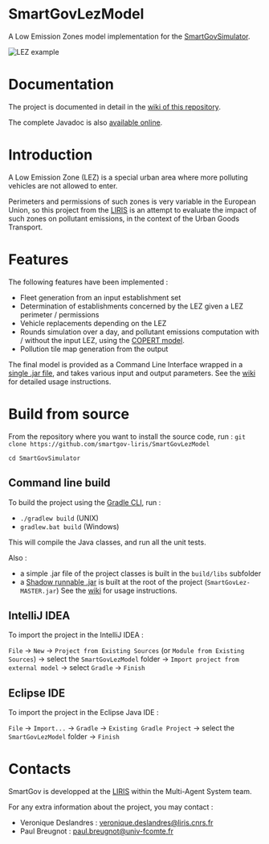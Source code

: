 # SmartGovLezModel

A Low Emission Zones model implementation for the
[SmartGovSimulator](https://github.com/smartgov-liris/SmartGovSimulator).

![LEZ example](lez.png)

# Documentation
The project is documented in detail in the [wiki of this repository](https://github.com/smartgov-liris/SmartGovLezModel/wiki).

The complete Javadoc is also [available online](https://smartgov-liris.github.io/SmartGovLezModel/).

# Introduction

A Low Emission Zone (LEZ) is a special urban area where more polluting vehicles are
not allowed to enter.

Perimeters and permissions of such zones is very variable in the European
Union, so this project from the [LIRIS](https://liris.cnrs.fr/en) is an attempt
to evaluate the impact of such zones on pollutant emissions, in the context of
the Urban Goods Transport.

# Features

The following features have been implemented :
- Fleet generation from an input establishment set
- Determination of establishments concerned by the LEZ given 
  a LEZ perimeter / permissions
- Vehicle replacements depending on the LEZ 
- Rounds simulation over a day, and pollutant emissions computation with /
	without the input LEZ, using the [COPERT
	model](https://www.emisia.com/utilities/copert/).
- Pollution tile map generation from the output

The final model is provided as a Command Line Interface wrapped in a [single
.jar
file](https://github.com/smartgov-liris/SmartGovLezModel/blob/master/SmartGovLez-MASTER.jar),
and takes various input and output parameters. See the
[wiki](https://github.com/smartgov-liris/SmartGovLezModel/wiki) for detailed
usage instructions.

# Build from source

From the repository where you want to install the source code, run :
`git clone https://github.com/smartgov-liris/SmartGovLezModel`

`cd SmartGovSimulator`

## Command line build

To build the project using the [Gradle CLI](https://docs.gradle.org/current/userguide/command_line_interface.html), run :

- `./gradlew build` (UNIX)
- `gradlew.bat build` (Windows)

This will compile the Java classes, and run all the unit tests.

Also :
- a simple .jar file of the project classes is built in the `build/libs` subfolder
- a [Shadow runnable
	.jar](https://imperceptiblethoughts.com/shadow/introduction/) is built at
	the root of the project (`SmartGovLez-MASTER.jar`)
See the
[wiki](https://github.com/smartgov-liris/SmartGovLezModel/wiki) for
usage instructions.

## IntelliJ IDEA

To import the project in the IntelliJ IDEA :

`File` -> `New` -> `Project from Existing Sources` (or `Module from Existing Sources`) -> select the `SmartGovLezModel` folder -> `Import project from external model` -> select `Gradle` -> `Finish`

## Eclipse IDE

To import the project in the Eclipse Java IDE :

`File` -> `Import...` -> `Gradle` -> `Existing Gradle Project` ->  select the `SmartGovLezModel` folder -> `Finish`<Paste> 


# Contacts

SmartGov is developped at the [LIRIS](https://liris.cnrs.fr/en) within the Multi-Agent System team.

For any extra information about the project, you may contact :
- Veronique Deslandres : veronique.deslandres@liris.cnrs.fr
- Paul Breugnot : paul.breugnot@univ-fcomte.fr
